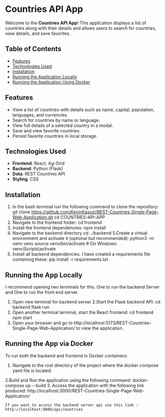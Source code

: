 # Countries API App

Welcome to the **Countries API App**! This application displays a list of countries along with their details and allows users to search for countries, view details, and save favorites.

## Table of Contents
- [Features](#features)
- [Technologies Used](#technologies-used)
- [Installation](#installation)
- [Running the Application Locally](#running-the-application-locally)
- [Running the Application Using Docker](#running-the-application-using-docker)

## Features
- View a list of countries with details such as name, capital, population, languages, and currencies.
- Search for countries by name or language.
- View full details of a selected country in a modal.
- Save and view favorite countries.
- Persist favorite countries in local storage.

## Technologies Used
- **Frontend**: React, Ag-Grid
- **Backend**: Python (Flask)
- **Data**: REST Countries API
- **Styling**: CSS

## Installation

1. In the bash terminal run the following command to clone the repository:
   git clone https://github.com/KevinKasozi/REST-Countries-Single-Page-Web-Application.git
   cd COUNTRIES-API-APP
2. Navigate to the frontend folder:
    cd frontend
3. Install the frontend dependencies:
    npm install
4. Navigate to the backend directory
    cd ../backend
5.Create a virtual environment and activate it (optional but recommended):
    python3 -m venv venv
    source venv/bin/activate  # On Windows: venv\Scripts\activate
6. Install all backend dependencies. I have created a requirements file containing these:
    pip install -r requirements.txt

##  Running the App Locally
I recommend opening two terminals for this. One to run the backend Server and One to run the front end server.

1. Open new terminal for backend server
2.Start the Flask backend API:
    cd backend
    flask run
3. Open another terminal terminal, start the React frontend:
    cd frontend
    npm start
3. Open your browser and go to http://localhost:5173/REST-Countries-Single-Page-Web-Application/ to view the application.

##  Running the App via Docker

To run both the backend and frontend in Docker containers:

1. Navigate to the root directory of the project where the docker compose yaml file is located.

2.Build and Run the application using the following command: 
    docker-compose up --build
3. Access the application with the following link produced:
    http://localhost:3000/REST-Countries-Single-Page-Web-Application/

    If you want to access the backend server api use this link :
    http://localhost:8080/api/countries
